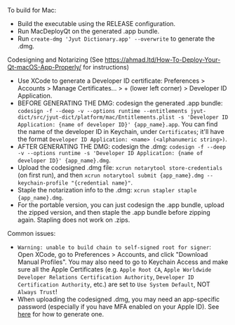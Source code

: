 To build for Mac:

- Build the executable using the RELEASE configuration.
- Run MacDeployQt on the generated .app bundle.
- Run `create-dmg 'Jyut Dictionary.app' --overwrite` to generate the .dmg.

Codesigning and Notarizing
(See https://ahmad.ltd/How-To-Deploy-Your-Qt-macOS-App-Properly/ for instructions)
- Use XCode to generate a Developer ID certificate: Preferences > Accounts > Manage Certificates... > + (lower left corner) > Developer ID Application.
- BEFORE GENERATING THE DMG: codesign the generated .app bundle: `codesign -f --deep -v --options runtime --entitlements jyut-dict/src/jyut-dict/platform/mac/Entitlements.plist -s 'Developer ID Application: {name of developer ID}' {app_name}.app`. You can find the name of the developer ID in Keychain, under `Certificates`; it'll have the format `Developer ID Application: <name> (<alphanumeric string>)`.
- AFTER GENERATING THE DMG: codesign the .dmg: `codesign -f --deep -v --options runtime -s 'Developer ID Application: {name of developer ID}' {app_name}.dmg`.
- Upload the codesigned .dmg file: `xcrun notarytool store-credentials` (on first run), and then `xcrun notarytool submit {app_name}.dmg --keychain-profile "{credential name}"`.
- Staple the notarization info to the .dmg: `xcrun stapler staple {app_name}.dmg`.
- For the portable version, you can just codesign the .app bundle, upload the zipped version, and then staple the .app bundle before zipping again. Stapling does not work on .zips.

Common issues:
- `Warning: unable to build chain to self-signed root for signer`: Open XCode, go to Preferences > Accounts, and click "Download Manual Profiles". You may also need to go to Keychain Access and make sure all the Apple Certificates (e.g. `Apple Root CA`, `Apple Worldwide Developer Relations Certification Authority`, `Developer ID Certification Authority`, etc.) are set to `Use System Default`, NOT `Always Trust`!
- When uploading the codesigned .dmg, you may need an app-specific password (especially if you have MFA enabled on your Apple ID). See [here](https://support.apple.com/en-us/HT204397) for how to generate one.
